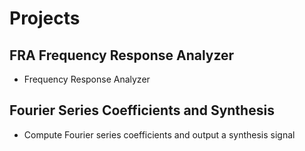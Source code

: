 # Projects

## FRA Frequency Response Analyzer
* Frequency Response Analyzer

## Fourier Series Coefficients and Synthesis
* Compute Fourier series coefficients and output a synthesis signal